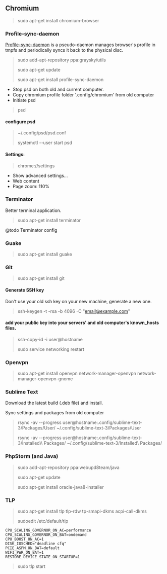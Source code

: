## Chromium
> sudo apt-get install chromium-browser

### Profile-sync-daemon
[Profile-sync-daemon](https://github.com/graysky2/profile-sync-daemon) is a pseudo-daemon manages browser's profile in
tmpfs and periodically syncs it back to the physical disc.
> sudo add-apt-repository ppa:graysky/utils
>
> sudo apt-get update
>
> sudo apt-get install profile-sync-daemon

- Stop psd on both old and current computer.
- Copy chromium profile folder '.config/chromium' from old computer
- Initiate psd

> psd

#### configure psd
> ~/.config/psd/psd.conf
>
> systemctl --user start psd

#### Settings:
> chrome://settings
- Show advanced settings...
- Web content
- Page zoom: 110%

### Terminator
Better terminal application.
> sudo apt-get install terminator

@todo Terminator config

### Guake
> sudo apt-get install guake

### Git
> sudo apt-get install git

#### Generate SSH key
Don't use your old ssh key on your new machine, generate a new one.

> ssh-keygen -t -rsa -b 4096 -C "email@example.com"

#### add your public key into your servers' and old computer's known_hosts files.
> ssh-copy-id -i user@hostname
>
> sudo service networking restart

### Openvpn
> sudo apt-get install openvpn network-manager-openvpn network-manager-openvpn-gnome

### Sublime Text
Download the latest build (.deb file) and install.

Sync settings and packages from old computer
> rsync -av --progress user@hostname:.config/sublime-text-3/Packages/User/ ~/.config/sublime-text-3/Packages/User
>
> rsync -av --progress user@hostname:.config/sublime-text-3/Installed\\\ Packages/ ~/.config/sublime-text-3/Installed\ Packages/

### PhpStorm (and Java)
> sudo add-apt-repository ppa:webupd8team/java
>
> sudo apt-get update
>
> sudo apt-get install oracle-java8-installer

### TLP
> sudo apt-get install tlp tlp-rdw tp-smapi-dkms acpi-call-dkms
>
> sudoedit /etc/default/tlp
```
CPU_SCALING_GOVERNOR_ON_AC=performance
CPU_SCALING_GOVERNOR_ON_BAT=ondemand
CPU_BOOST_ON_AC=1
DISK_IOSCHED="deadline cfq"
PCIE_ASPM_ON_BAT=default
WIFI_PWR_ON_BAT=1
RESTORE_DEVICE_STATE_ON_STARTUP=1
```
> sudo tlp start
